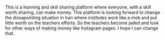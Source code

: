 This is a learning and skill sharing platform where everyone, with a skill worth sharing, can make money.
This platform is looking forward to change the dissapointing situation in Iran where institutes work like a mob and put little worth on the teachers efforts. So the teachers become jaded and look for other ways of making money like Instagram pages.
I hope I can change that.